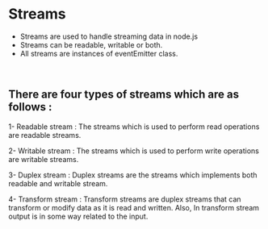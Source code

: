 # Streams

- Streams are used to handle streaming data in node.js  
- Streams can be readable, writable or both.  
- All streams are instances of eventEmitter class.  

<br>

## There are four types of streams which are as follows :  

1- Readable stream : The streams which is used to perform read operations are readable streams.

2- Writable stream : The streams which is used to perform write operations are writable streams.

3- Duplex stream : Duplex streams are the streams which implements both readable and writable stream.

4- Transform stream : Transform streams are duplex streams that can transform or modify data as it is read and written. Also, In transform stream output is in some way related to the input.
